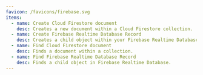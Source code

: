 ```yaml
---
favicon: /favicons/firebase.svg
items:
  - name: Create Cloud Firestore document
    desc: Creates a new document within a Cloud Firestore collection.
  - name: Create Firebase Realtime Database Record
    desc: Creates a child object within your Firebase Realtime Database.
  - name: Find Cloud Firestore document
    desc: Finds a document within a collection.
  - name: Find Firebase Realtime Database Record
    desc: Finds a child object in Firebase Realtime Database.
---
```


<script setup>
  import CustomListing from '../../components/CustomListing.vue'
</script>

<CustomListing />

